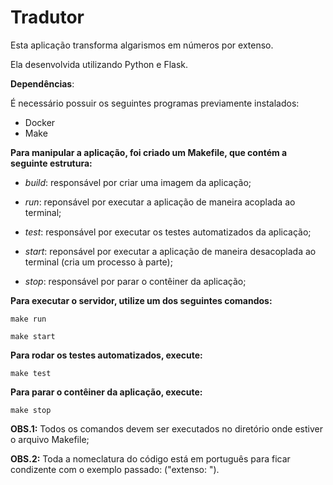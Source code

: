 # Tradutor

Esta aplicação transforma algarismos em números por extenso.

Ela desenvolvida utilizando Python e Flask.


**Dependências**:

É necessário possuir os seguintes programas previamente instalados:

* Docker
* Make


 **Para manipular a aplicação, foi criado um Makefile, que contém a seguinte estrutura:**

* *build*: responsável por criar uma imagem da aplicação;

* *run*: reponsável por executar a aplicação de maneira acoplada ao terminal;

* *test*: responsável por executar os testes automatizados da aplicação;

* *start*: reponsável por executar a aplicação de maneira desacoplada ao terminal (cria um processo à parte);

* *stop*: responsável por parar o contêiner da aplicação;

  
**Para executar o servidor, utilize um dos seguintes comandos:**
  
  `make run`
  
  `make start`
  
**Para rodar os testes automatizados, execute:**
  
  `make test`
    
**Para parar o contêiner da aplicação, execute:**
  
  `make stop`
  
  **OBS.1:** Todos os comandos devem ser executados no diretório onde estiver o arquivo Makefile;
  
  
  **OBS.2:** Toda a nomeclatura do código está em português para ficar condizente com o exemplo passado: ("extenso: ").
 

